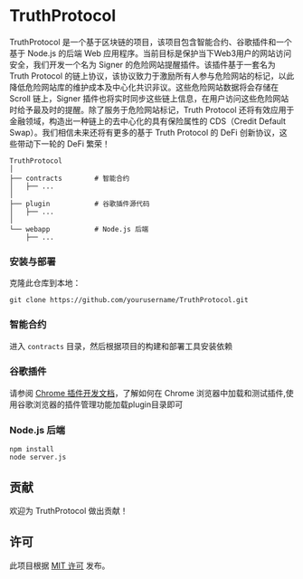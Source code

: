# TruthProtocol
TruthProtocol 是一个基于区块链的项目，该项目包含智能合约、谷歌插件和一个基于 Node.js 的后端 Web 应用程序。当前目标是保护当下Web3用户的网站访问安全，我们开发一个名为 Signer 的危险网站提醒插件。该插件基于一套名为 Truth Protocol 的链上协议，该协议致力于激励所有人参与危险网站的标记，以此降低危险网站库的维护成本及中心化共识非议。这些危险网站数据将会存储在 Scroll 链上，Signer 插件也将实时同步这些链上信息，在用户访问这些危险网站时给予最及时的提醒。除了服务于危险网站标记，Truth Protocol 还将有效应用于金融领域，构造出一种链上的去中心化的具有保险属性的 CDS（Credit Default Swap）。我们相信未来还将有更多的基于 Truth Protocol 的 DeFi 创新协议，这些带动下一轮的 DeFi 繁荣！

```
TruthProtocol
│
├── contracts        # 智能合约
│   ├── ...
│
├── plugin           # 谷歌插件源代码
│   ├── ...
│
└── webapp           # Node.js 后端
    ├── ...

```

### 安装与部署

克隆此仓库到本地：

```
git clone https://github.com/yourusername/TruthProtocol.git
```

### 智能合约

进入 `contracts` 目录，然后根据项目的构建和部署工具安装依赖

### 谷歌插件

请参阅 [Chrome 插件开发文档](https://developer.chrome.com/docs/extensions/mv3/getstarted/)，了解如何在 Chrome 浏览器中加载和测试插件,使用谷歌浏览器的插件管理功能加载plugin目录即可

### Node.js 后端

```
npm install
node server.js
```

## 贡献

欢迎为 TruthProtocol 做出贡献！

## 许可

此项目根据 [MIT 许可](https://chat.openai.com/LICENSE) 发布。
